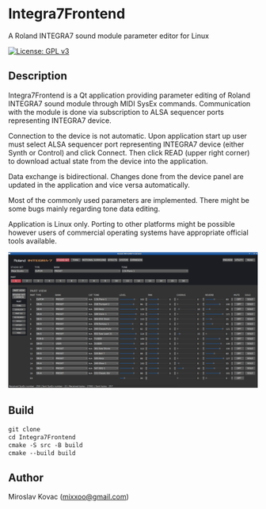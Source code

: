 # Integra7Frontend

A Roland INTEGRA7 sound module parameter editor for Linux

[![License: GPL v3](https://img.shields.io/badge/License-GPL%20v3-blue.svg)](https://www.gnu.org/licenses/gpl-3.0)

## Description

Integra7Frontend is a Qt application providing parameter editing of Roland INTEGRA7 sound module
through MIDI SysEx commands. Communication with the module is done via subscription to ALSA sequencer ports
representing INTEGRA7 device. 

Connection to the device is not automatic. Upon application start up user must select ALSA sequencer port representing 
INTEGRA7 device (either Synth or Control) and click Connect.
Then click READ (upper right corner) to download actual state from the device into the application.

Data exchange is bidirectional. Changes done from the device panel are updated in the application and vice versa automatically.

Most of the commonly used parameters are implemented. There might be some bugs mainly regarding tone data editing.

Application is Linux only. Porting to other platforms might be possible however users of commercial operating systems 
have appropriate official tools available.

![Screenshot](screenshot.png)

## Build

```shell
git clone
cd Integra7Frontend
cmake -S src -B build
cmake --build build
```

## Author

Miroslav Kovac (mixxoo@gmail.com)
